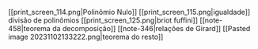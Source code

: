
[[print_screen_114.png|Polinômio Nulo]]
[[print_screen_115.png|igualdade]]
divisão de polinômios
[[print_screen_125.png|briot fuffini]]
[[note-458|teorema da decomposição]]
[[note-346|relações de Girard]]
[[Pasted image 20231102133222.png|teorema do resto]]








 
